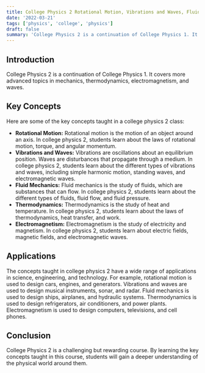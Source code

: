 ```yaml
---
title: College Physics 2 Rotational Motion, Vibrations and Waves, Fluid Mechanics, thermodynamics, and Electromagnetism 📚
date: '2022-03-21'
tags: ['physics', 'college', 'physics']
draft: false
summary: 'College Physics 2 is a continuation of College Physics 1. It covers more advanced topics in mechanics, thermodynamics, electromagnetism, and waves.'
---
```


## **Introduction**

College Physics 2 is a continuation of College Physics 1. It covers more
advanced topics in mechanics, thermodynamics, electromagnetism, and waves.

## **Key Concepts**

Here are some of the key concepts taught in a college physics 2 class:

- **Rotational Motion:** Rotational motion is the motion of an object around an
  axis. In college physics 2, students learn about the laws of rotational
  motion, torque, and angular momentum.
- **Vibrations and Waves:** Vibrations are oscillations about an equilibrium
  position. Waves are disturbances that propagate through a medium. In college
  physics 2, students learn about the different types of vibrations and waves,
  including simple harmonic motion, standing waves, and electromagnetic waves.
- **Fluid Mechanics:** Fluid mechanics is the study of fluids, which are
  substances that can flow. In college physics 2, students learn about the
  different types of fluids, fluid flow, and fluid pressure.
- **Thermodynamics:** Thermodynamics is the study of heat and temperature. In
  college physics 2, students learn about the laws of thermodynamics, heat
  transfer, and work.
- **Electromagnetism:** Electromagnetism is the study of electricity and
  magnetism. In college physics 2, students learn about electric fields,
  magnetic fields, and electromagnetic waves.

## **Applications**

The concepts taught in college physics 2 have a wide range of applications in
science, engineering, and technology. For example, rotational motion is used to
design cars, engines, and generators. Vibrations and waves are used to design
musical instruments, sonar, and radar. Fluid mechanics is used to design ships,
airplanes, and hydraulic systems. Thermodynamics is used to design
refrigerators, air conditioners, and power plants. Electromagnetism is used to
design computers, televisions, and cell phones.

## **Conclusion**

College Physics 2 is a challenging but rewarding course. By learning the key
concepts taught in this course, students will gain a deeper understanding of the
physical world around them.
